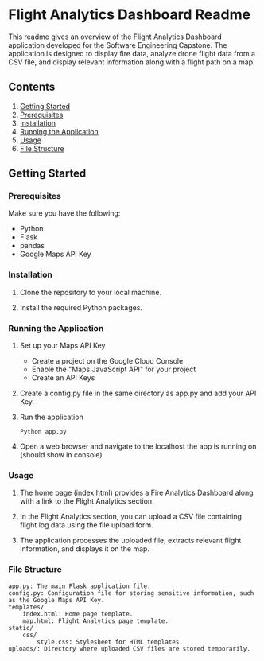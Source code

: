 # Flight Analytics Dashboard Readme

This readme gives an overview of the Flight Analytics Dashboard application developed for the Software Engineering Capstone. The application is designed to display fire data, analyze drone flight data from a CSV file, and display relevant information along with a flight path on a map.

## Contents

1. [Getting Started](#getting-started)
2. [Prerequisites](#prerequisites)
3. [Installation](#installation)
4. [Running the Application](#running-the-application)
5. [Usage](#usage)
6. [File Structure](#file-structure)

## Getting Started

### Prerequisites

Make sure you have the following:

- Python
- Flask
- pandas
- Google Maps API Key

### Installation

1. Clone the repository to your local machine.

2. Install the required Python packages.

### Running the Application

1. Set up your Maps API Key

   - Create a project on the Google Cloud Console
   - Enable the "Maps JavaScript API" for your project
   - Create an API Keys

2. Create a config.py file in the same directory as app.py and add your API Key.

3. Run the application

   ```
   Python app.py
   ```

4. Open a web browser and navigate to the localhost the app is running on (should show in console)

### Usage

1. The home page (index.html) provides a Fire Analytics Dashboard along with a link to the Flight Analytics section.

2. In the Flight Analytics section, you can upload a CSV file containing flight log data using the file upload form.

3. The application processes the uploaded file, extracts relevant flight information, and displays it on the map.

### File Structure

    app.py: The main Flask application file.
    config.py: Configuration file for storing sensitive information, such as the Google Maps API Key.
    templates/
        index.html: Home page template.
        map.html: Flight Analytics page template.
    static/
        css/
            style.css: Stylesheet for HTML templates.
    uploads/: Directory where uploaded CSV files are stored temporarily.
